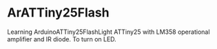 # ArATTiny25Flash
Learning ArduinoATTiny25FlashLight
ATTiny25 with LM358 operational amplifier and IR diode. To turn on LED. 
